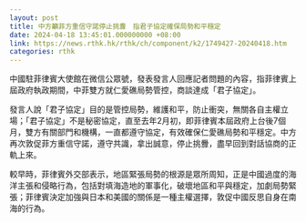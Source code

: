 ```yaml
---
layout: post
title: 中方籲菲方重信守諾停止挑釁　指君子協定確保局勢和平穩定
date: 2024-04-18 13:45:01.000000000 +08:00
link: https://news.rthk.hk/rthk/ch/component/k2/1749427-20240418.htm
categories: rthk
---
```


中國駐菲律賓大使館在微信公眾號，發表發言人回應記者問題的內容，指菲律賓上屆政府執政期間，中菲雙方就仁愛礁局勢管控，商談達成「君子協定」。

發言人說「君子協定」目的是管控局勢，維護和平，防止衝突，無關各自主權立場；「君子協定」不是秘密協定，直至去年2月初，即菲律賓本屆政府上台後7個月，雙方有關部門和機構，一直都遵守協定，有效確保仁愛礁局勢和平穩定。中方再次敦促菲方重信守諾，遵守共識，拿出誠意，停止挑釁，盡早回到對話協商的正軌上來。

較早時，菲律賓外交部表示，地區緊張局勢的根源是眾所周知，正是中國過度的海洋主張和侵略行為，包括對填海造地的軍事化，破壞地區和平與穩定，加劇局勢緊張；菲律賓決定加強與日本和美國的關係是一種主權選擇，敦促中國反思自身在南海的行為。
